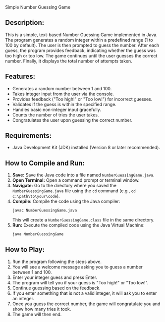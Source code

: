 
Simple Number Guessing Game

Description:
------------
This is a simple, text-based Number Guessing Game implemented in Java.
The program generates a random integer within a predefined range (1 to 100 by default).
The user is then prompted to guess the number. After each guess, the program provides feedback, indicating whether the guess was too high or too low.
The game continues until the user guesses the correct number. Finally, it displays the total number of attempts taken.

Features:
---------
*   Generates a random number between 1 and 100.
*   Takes integer input from the user via the console.
*   Provides feedback ("Too high!" or "Too low!") for incorrect guesses.
*   Validates if the guess is within the specified range.
*   Handles basic non-integer input gracefully.
*   Counts the number of tries the user takes.
*   Congratulates the user upon guessing the correct number.

Requirements:
-------------
*   Java Development Kit (JDK) installed (Version 8 or later recommended).

How to Compile and Run:
-----------------------
1.  **Save:** Save the Java code into a file named `NumberGuessingGame.java`.
2.  **Open Terminal:** Open a command prompt or terminal window.
3.  **Navigate:** Go to the directory where you saved the `NumberGuessingGame.java` file using the `cd` command (e.g., `cd C:\path\to\your\code`).
4.  **Compile:** Compile the code using the Java compiler:
    ```bash
    javac NumberGuessingGame.java
    ```
    This will create a `NumberGuessingGame.class` file in the same directory.
5.  **Run:** Execute the compiled code using the Java Virtual Machine:
    ```bash
    java NumberGuessingGame
    ```

How to Play:
------------
1.  Run the program following the steps above.
2.  You will see a welcome message asking you to guess a number between 1 and 100.
3.  Enter your integer guess and press Enter.
4.  The program will tell you if your guess is "Too high!" or "Too low!".
5.  Continue guessing based on the feedback.
6.  If you enter something that is not a valid integer, it will ask you to enter an integer.
7.  Once you guess the correct number, the game will congratulate you and show how many tries it took.
8.  The game will then end.


